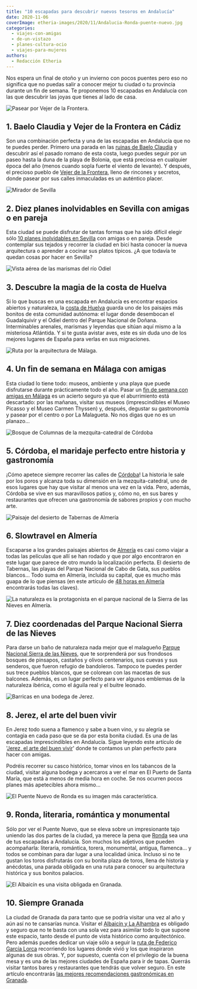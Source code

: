 ```yaml
---
title: "10 escapadas para descubrir nuevos tesoros en Andalucía"
date: 2020-11-06
coverImage: etheria-images/2020/11/Andalucia-Ronda-puente-nuevo.jpg
categories: 
  - viajes-con-amigas
  - de-un-vistazo
  - planes-cultura-ocio
  - viajes-para-mujeres
authors: 
  - Redacción Etheria
---
```


Nos espera un final de otoño y un invierno con pocos puentes pero eso no significa que no puedas salir a conocer mejor tu ciudad o tu provincia durante un fin de semana. Te proponemos 10 escapadas en Andalucía con las que descubrir las joyas que tienes al lado de casa.

![Pasear por Vejer de la Frontera.](etheria-images/2020/11/Andalucia-vejer-iglesia-divino-salvador-1.jpg "Vista de Vejer de la Frontera. © SG")

## 1\. Baelo Claudia y Vejer de la Frontera en Cádiz

Son una combinación perfecta y una de las escapadas en Andalucía que no te puedes 
perder. Primero una parada en las [ruinas de Baelo 
Claudia](https://etheriamagazine.com/2019/08/22/guia-que-ver-ruinas-romanas-baelo-claudia-playa-bolonia/) 
y descubrir así el pasado romano de esta costa, luego puedes seguir por un paseo hasta 
la duna de la playa de Bolonia, que está preciosa en cualquier época del año (menos 
cuando sopla fuerte el viento de levante). Y después, el precioso pueblo de [Vejer de la 
Frontera](https://etheriamagazine.com/2020/08/11/10-actividades-vejer-de-la-frontera-que-ver-hacer/), 
lleno de rincones y secretos, donde pasear por sus calles inmaculadas es un auténtico 
placer. 

![Mirador de Sevilla](etheria-images/2020/11/Andalucia-viaje-sevilla-las-setas.jpg "Vistas desde las famosas Setas de Sevilla.")

## 2\. Diez planes inolvidables en Sevilla con amigas o en pareja

Esta ciudad se puede disfrutar de tantas formas que ha sido difícil elegir sólo [10 
planes inolvidables en 
Sevilla](https://etheriamagazine.com/2020/09/28/10-mejores-planes-en-sevilla-con-amigas-o-pareja/) 
con amigas o en pareja. Desde contemplar sus tejados y recorrer la ciudad en bici hasta 
conocer la nueva arquitectura o aprender a cocinar sus platos típicos. ¿A que todavía te 
quedan cosas por hacer en Sevilla? 

![Vista aérea de las marismas del río Odiel](etheria-images/2020/11/Andalucia-Huelva-marismas.jpg "Barcos en Punta Umbría.")

## 3\. Descubre la magia de la costa de Huelva

Si lo que buscas en una escapada en Andalucía es encontrar espacios abiertos y 
naturaleza, la [costa de 
Huelva](https://etheriamagazine.com/2020/07/01/que-ver-hacer-costa-playas-huelva-donana/) 
guarda uno de los paisajes más bonitos de esta comunidad autónoma: el lugar donde 
desembocan el Guadalquivir y el Odiel dentro del Parque Nacional de Doñana. 
Interminables arenales, marismas y leyendas que sitúan aquí mismo a la misteriosa 
Atlántida. Y si te gusta avistar aves, este es sin duda uno de los mejores lugares de 
España para verlas en sus migraciones. 

![Ruta por la arquitectura de Málaga.](etheria-images/2020/11/Andalucia-Malaga-catedral.jpg "La catedral de Málaga, conocida como 'la Manquita'.")

## 4\. Un fin de semana en Málaga con amigas

Esta ciudad lo tiene todo: museos, ambiente y una playa que puede disfrutarse durante 
prácticamente todo el año. Pasar un [fin de semana con amigas en 
Málaga](https://etheriamagazine.com/2018/12/06/viajar-con-amigas-a-malaga/) es un 
acierto seguro ya que el aburrimiento está descartado: por las mañanas, visitar sus 
museos (imprescindibles el Museo Picasso y el Museo Carmen Thyssen) y, después, degustar 
su gastronomía y pasear por el centro o por La Malagueta. No nos digas que no es un 
planazo… 

![Bosque de Columnas de la mezquita-catedral de Córdoba](etheria-images/2020/11/andalucia-Mezquita-Cordoba.jpg "La mezquita-catedral de Córdoba.")

## 5\. Córdoba, el maridaje perfecto entre historia y gastronomía

¡Cómo apetece siempre recorrer las calles de [Córdoba](https://etheriamagazine.com/2019/03/25/viaje-amigas-que-comer-dormir-cordoba/)! 
La historia le sale por los poros y alcanza toda su dimensión en la mezquita-catedral, 
uno de esos lugares que hay que visitar al menos una vez en la vida. Pero, además, 
Córdoba se vive en sus maravillosos patios y, cómo no, en sus bares y restaurantes que 
ofrecen una gastronomía de sabores propios y con mucho arte. 

![Paisaje del desierto de Tabernas de Almería](etheria-images/2020/11/Andalucia-Almeria-desierto-tabernas.jpg "Desierto de Tabernas, un lugar para desconectar en Almería.")

## 6\. Slowtravel en Almería

Escaparse a los grandes paisajes abiertos de [Almería](https://etheriamagazine.com/2018/11/15/que-ver-en-almeria-en-temporada-baja/) 
es casi como viajar a todas las películas que allí se han rodado y que por algo 
encontraron en este lugar que parece de otro mundo la localización perfecta. El desierto 
de Tabernas, las playas del Parque Nacional de Cabo de Gata, sus pueblos blancos… Todo 
suma en Almería, incluida su capital, que es mucho más guapa de lo que piensas (en este 
artículo de [48 horas en 
Almería](https://etheriamagazine.com/2020/01/10/48-horas-con-amigas-en-almeria-capital-que-ver-y-donde-tapear/) 
encontrarás todas las claves). 

![La naturaleza es la protagonista en el parque nacional de la Sierra de las Nieves en Almería.](etheria-images/2020/11/Andalucia-sierra-nieves-malaga.jpg "Olivos en el Parque Nacional de la Sierra de las Nieves (Málaga).")

## 7\. Diez coordenadas del Parque Nacional Sierra de las Nieves

Para darse un baño de naturaleza nada mejor que el malagueño [Parque Nacional Sierra de 
las 
Nieves](https://etheriamagazine.com/2021/06/26/revista-viajes-que-ver-parque-sierra-de-nieves/), 
que te sorprenderá por sus frondosos bosques de pinsapos, castaños y olivos centenarios, 
sus cuevas y sus senderos, que fueron refugio de bandoleros. Tampoco te puedes perder 
sus trece pueblos blancos, que se colorean con las macetas de sus balcones. Además, es 
un lugar perfecto para ver algunos emblemas de la naturaleza ibérica, como el águila 
real y el buitre leonado. 

![Barricas en una bodega de Jerez.](etheria-images/2020/11/Andalucia-bodega-jerez-amigas.jpg "Bodegas en Jerez de la Frontera.")

## 8\. Jerez, el arte del buen vivir

En Jerez todo suena a flamenco y sabe a buen vino, y su alegría se contagia en cada paso 
que se da por esta bonita ciudad. Es una de las escapadas imprescindibles en Andalucía. 
Sigue leyendo este artículo de '[Jerez, el arte del buen 
vivir](https://etheriamagazine.com/2020/06/10/viajes-por-espana-jerez-sola-o-con-amigas/)' 
donde te contamos un plan perfecto para hacer con amigas. 

Podréis recorrer su casco histórico, tomar vinos en los tabancos de la ciudad, visitar 
alguna bodega y acercaros a ver el mar en El Puerto de Santa María, que está a menos de 
media hora en coche. Se nos ocurren pocos planes más apetecibles ahora mismo… 

![El Puente Nuevo de Ronda es su imagen más característica.](etheria-images/2020/11/Andalucia-Ronda-puente-nuevo.jpg "El Puente Nuevo de Ronda.")

## 9\. Ronda, literaria, romántica y monumental

Sólo por ver el Puente Nuevo, que se eleva sobre un impresionante tajo uniendo las dos 
partes de la ciudad, ya merece la pena que [Ronda](https://etheriamagazine.com/2019/04/16/ronda-escapada-con-amigas/) 
sea una de tus escapadas a Andalucía. Son muchos los adjetivos que pueden acompañarla: 
literaria, romántica, torera, monumental, antigua, flamenca… y todos se combinan para 
dar lugar a una localidad única. Incluso si no te gustan los toros disfrutarás con su 
bonita plaza de toros, llena de historia y anécdotas, una parada obligada en una ruta 
para conocer su arquitectura histórica y sus bonitos palacios. 

![El Albaicín es una visita obligada en Granada.](etheria-images/2020/11/andalucia-granada-viajes.jpg "Vista del Albaicín desde la Alhambra, al otro lado del río Darro.")

## 10\. Siempre Granada

La ciudad de Granada da para tanto que se podría visitar una vez al año y aún así no te 
cansarías nunca. Visitar el [Albaicín y La 
Alhambra](https://etheriamagazine.com/2020/05/29/48-horas-en-el-albayzin-y-la-alhambra/) 
es obligado y seguro que no te basta con una sola vez para asimilar todo lo que supone 
este espacio, tanto desde el punto de vista histórico como arquitectónico. Pero además 
puedes dedicar un viaje sólo a seguir la [ruta de Federico García 
Lorca](https://etheriamagazine.com/2020/10/07/ruta-cultural-granada-de-garcia-lorca/) 
recorriendo los lugares donde vivió y los que inspiraron algunas de sus obras. Y, por 
supuesto, cuenta con el privilegio de la buena mesa y es una de las mejores ciudades de 
España para ir de tapas. Querrás visitar tantos bares y restaurantes que tendrás que 
volver seguro. En este artículo encontrarás [las mejores recomendaciones gastronómicas 
en 
Granada](https://etheriamagazine.com/2020/10/30/restaurantes-bares-de-granada-y-visitas-para-mujeres/).
